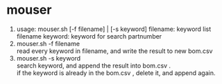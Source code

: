 # mouser
  1. usage: mouser.sh [-f filename] | [-s keyword]
  	filename: keyword list filename
	keyword:  keyword for search partnumber
  2. mouser.sh -f filename   
	read every keyword in filename, and write the result to new bom.csv
  3. mouser.sh -s keyword  
	search keyword, and append the result into bom.csv .  
	if the keyword is already in the bom.csv , delete it, and append again.


